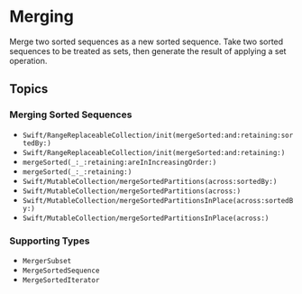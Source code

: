 # Merging

Merge two sorted sequences as a new sorted sequence.
Take two sorted sequences to be treated as sets,
then generate the result of applying a set operation.

## Topics

### Merging Sorted Sequences

- ``Swift/RangeReplaceableCollection/init(mergeSorted:and:retaining:sortedBy:)``
- ``Swift/RangeReplaceableCollection/init(mergeSorted:and:retaining:)``
- ``mergeSorted(_:_:retaining:areInIncreasingOrder:)``
- ``mergeSorted(_:_:retaining:)``
- ``Swift/MutableCollection/mergeSortedPartitions(across:sortedBy:)``
- ``Swift/MutableCollection/mergeSortedPartitions(across:)``
- ``Swift/MutableCollection/mergeSortedPartitionsInPlace(across:sortedBy:)``
- ``Swift/MutableCollection/mergeSortedPartitionsInPlace(across:)``

### Supporting Types

- ``MergerSubset``
- ``MergeSortedSequence``
- ``MergeSortedIterator``

